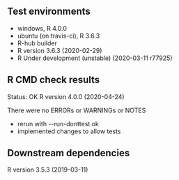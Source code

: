 ## Test environments
* windows, R 4.0.0
* ubuntu (on travis-ci), R 3.6.3
* R-hub builder
* R version 3.6.3 (2020-02-29)
* R Under development (unstable) (2020-03-11 r77925)

## R CMD check results
Status: OK
R version 4.0.0 (2020-04-24)

There were no ERRORs or WARNINGs or NOTES

  * rerun with --run-donttest ok
  * implemented changes to allow tests
  
## Downstream dependencies
R version 3.5.3 (2019-03-11)

